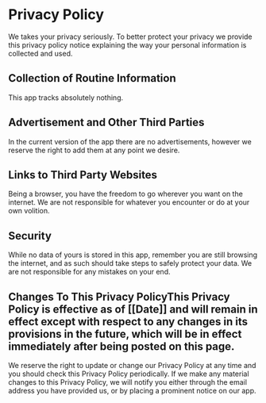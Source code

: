 # Privacy Policy

We takes your privacy seriously. To better protect your privacy we provide this privacy policy notice explaining the way your personal information is collected and used.


## Collection of Routine Information

This app tracks absolutely nothing.


## Advertisement and Other Third Parties

In the current version of the app there are no advertisements, however we reserve the right to add them at any point we desire.


## Links to Third Party Websites

Being a browser, you have the freedom to go wherever you want on the internet. We are not responsible for whatever you encounter or do at your own volition.


## Security

While no data of yours is stored in this app, remember you are still browsing the internet, and as such should take steps to safely protect your data. We are not responsible for any mistakes on your end.


## Changes To This Privacy PolicyThis Privacy Policy is effective as of [[Date]] and will remain in effect except with respect to any changes in its provisions in the future, which will be in effect immediately after being posted on this page.
We reserve the right to update or change our Privacy Policy at any time and you should check this Privacy Policy periodically. If we make any material changes to this Privacy Policy, we will notify you either through the email address you have provided us, or by placing a prominent notice on our app.
